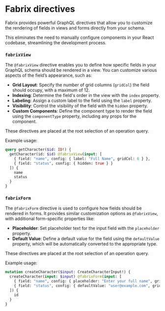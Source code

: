 # Fabrix directives

Fabrix provides powerful GraphQL directives that allow you to customize the rendering of fields in views and forms directly from your schema. 

This eliminates the need to manually configure components in your React codebase, streamlining the development process.

### `fabrixView`

The `@fabrixView` directive enables you to define how specific fields in your GraphQL schema should be rendered in a view. You can customize various aspects of the field’s appearance, such as:

- **Grid Layout**: Specify the number of grid columns (`gridCol`) the field should occupy, with a maximum of 12.
- **Indexing**: Determine the field's order in the view with the `index` property.
- **Labeling**: Assign a custom label to the field using the `label` property.
- **Visibility**: Control the visibility of the field with the `hidden` property.
- **Custom Components**: Define the component type to render the field using the `componentType` property, including any props for the component.

These directives are placed at the root selection of an operation query.

Example usage:

```graphql
query getCharacter($id: ID!) {
  getCharacter(id: $id) @fabrixView(input: [
    { field: "name", config: { label: "Full Name", gridCol: 6 } },
    { field: "status", config: { hidden: true } }
  ]) {
    name
    status
  }
}
```

### `fabrixForm`

The `@fabrixForm` directive is used to configure how fields should be rendered in forms. It provides similar customization options as `@fabrixView`, with additional form-specific properties like:

- **Placeholder**: Set placeholder text for the input field with the `placeholder` property.
- **Default Value**: Define a default value for the field using the `defaultValue` property, which will be automatically converted to the appropriate type.

These directives are placed at the root selection of an operation query.

Example usage:

```graphql
mutation createCharacter($input: CreateCharacterInput!) {
  createCharacter(input: $input) @fabrixForm(input: [
    { field: "name", config: { placeholder: "Enter your full name", gridCol: 6 } },
    { field: "status", config: { defaultValue: "user@example.com", gridCol: 6 } }
  ]) {
    id
  }
}
```
